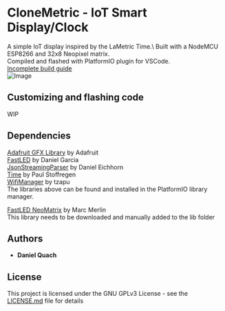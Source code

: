 # CloneMetric - IoT Smart Display/Clock

A simple IoT display inspired by the LaMetric Time.\ 
Built with a NodeMCU ESP8266 and 32x8 Neopixel matrix.\
Compiled and flashed with PlatformIO plugin for VSCode.\
[Incomplete build guide](https://imgur.com/gallery/VMxkOoG)\
![Image](https://i.imgur.com/GaElzbG.jpg)

## Customizing and flashing code

WIP

## Dependencies

[Adafruit GFX Library](https://github.com/adafruit/Adafruit-GFX-Library) by Adafruit\
[FastLED](https://github.com/FastLED/FastLED) by Daniel Garcia\
[JsonStreamingParser](https://github.com/squix78/json-streaming-parser) by Daniel Eichhorn\
[Time](https://github.com/PaulStoffregen/Time) by Paul Stoffregen\
[WifiManager](https://github.com/tzapu/WiFiManager) by tzapu\
The libraries above can be found and installed in the PlatformIO library manager.

[FastLED NeoMatrix](https://github.com/marcmerlin/FastLED_NeoMatrix) by Marc Merlin\
This library needs to be downloaded and manually added to the lib folder

## Authors

* **Daniel Quach**

## License

This project is licensed under the GNU GPLv3 License - see the [LICENSE.md](LICENSE.md) file for details

 